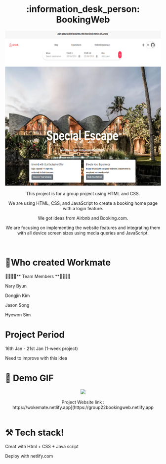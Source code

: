 



<div style="text-align:center;">
        <h1>:information_desk_person: BookingWeb</h1>


<p >
    <img src="https://github.com/NAry-Byun/group22project/blob/master/bookingweb1.png?raw=true" width="600" height="500">
</p>
        
<p>This project is for a group project using HTML and CSS.</p>
<p>We are using HTML, CSS, and JavaScript to create a booking home page with a login feature.</p>
<p>We got ideas from Airbnb and Booking.com.</p>
<p>We are focusing on implementing the website features and integrating them with all device screen sizes using media queries and JavaScript.</p> <br>
    </div>
    
# 🙌Who created Workmate
👨‍🎓👩‍🎓** Team Members **👨‍🎓👩‍🎓<br>

Nary Byun

Dongjin Kim

Jason Song

Hyewon Sim

# Project Period

16th Jan - 21st Jan (1-week project)

Need to improve with this idea



# :movie_camera: Demo GIF
</div><p align="center">
<img src="https://github.com/NAry-Byun/group22project/blob/master/bookingweb.gif?raw=true"></img></p><div></div>
<p align="center">Project Website link :<br> https://wokemate.netlify.app](https://group22bookingweb.netlify.app <br> <br>



# ⚒️ Tech stack!



Creat with Html +  CSS + Java script 
<div>Deploy with netlify.com </div>


